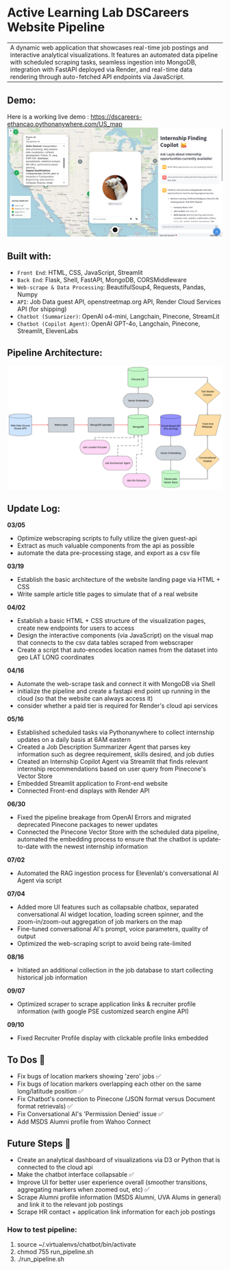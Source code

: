 # Active Learning Lab DSCareers Website Pipeline 
<table>
<tr>
<td>
  A dynamic web application that showcases real-time job postings and interactive analytical visualizations. It features an automated data pipeline with scheduled scraping tasks, seamless ingestion into MongoDB, integration with FastAPI deployed via Render, and real-time data rendering through auto-fetched API endpoints via JavaScript.
</td>
</tr>
</table>


## Demo:
Here is a working live demo : https://dscareers-ethancao.pythonanywhere.com/US_map
<img src="./misc/Demo-2.png" alt="demo image">

## Built with: 
- `Front End`: HTML, CSS, JavaScript, Streamlit
- `Back End`: Flask, Shell, FastAPI, MongoDB, CORSMiddleware
- `Web-scrape & Data Processing`: BeautifulSoup4, Requests, Pandas, Numpy
- `API`: Job Data guest API, openstreetmap.org API, Render Cloud Services API (for shipping)
- `Chatbot (Summarizer)`: OpenAI o4-mini, Langchain, Pinecone, StreamLit
- `Chatbot (Copilot Agent)`: OpenAI GPT-4o, Langchain, Pinecone, Streamlit, ElevenLabs

## Pipeline Architecture:
<img src="./misc/Data_Pipeline(1).png" alt="data pipeline">

## Update Log:
**03/05**
- Optimize webscraping scripts to fully utilize the given guest-api
- Extract as much valuable components from the api as possible
- automate the data pre-processing stage, and export as a csv file
  
**03/19**
- Establish the basic architecture of the website landing page via HTML + CSS
- Write sample article title pages to simulate that of a real website
  
**04/02**
- Establish a basic HTML + CSS structure of the visualization pages, create new endpoints for users to access
- Design the interactive components (via JavaScript) on the visual map that connects to the csv data tables scraped from webscraper
- Create a script that auto-encodes location names from the dataset into geo LAT LONG coordinates
  
**04/16**
- Automate the web-scrape task and connect it with MongoDB via Shell 
- initialize the pipeline and create a fastapi end point up running in the cloud (so that the website can always access it)
- consider whether a paid tier is required for Render's cloud api services

**05/16**
- Established scheduled tasks via Pythonanywhere to collect internship updates on a daily basis at 6AM eastern
- Created a Job Description Summarizer Agent that parses key information such as degree requirement, skills desired, and job duties
- Created an Internship Copilot Agent via Streamlit that finds relevant internship recommendations based on user query from Pinecone's Vector Store
- Embedded Streamlit application to Front-end website
- Connected Front-end displays with Render API

**06/30**
- Fixed the pipeline breakage from OpenAI Errors and migrated deprecated Pinecone packages to newer updates
- Connected the Pinecone Vector Store with the scheduled data pipeline, automated the embedding process to ensure that the chatbot is update-to-date with the newest internship information

**07/02**
- Automated the RAG ingestion process for Elevenlab's conversational AI Agent via script

**07/04**
- Added more UI features such as collapsable chatbox, separated conversational AI widget location, loading screen spinner, and the zoom-in/zoom-out aggregation of job markers on the map
- Fine-tuned conversational AI's prompt, voice parameters, quality of output
- Optimized the web-scraping script to avoid being rate-limited

**08/16**
- Initiated an additional collection in the job database to start collecting historical job information

**09/07**
- Optimized scraper to scrape application links & recruiter profile information (with google PSE customized search engine API)
  
**09/10**
- Fixed Recruiter Profile display with clickable profile links embedded 

## To Dos 🚨
- Fix bugs of location markers showing 'zero' jobs ✅
- Fix bugs of location markers overlapping each other on the same long/latitude position ✅
- Fix Chatbot's connection to Pinecone (JSON format versus Document format retrievals) ✅
- Fix Conversational AI's 'Permission Denied' issue ✅
- Add MSDS Alumni profile from Wahoo Connect

## Future Steps 🔮
- Create an analytical dashboard of visualizations via D3 or Python that is connected to the cloud api
- Make the chatbot interface collapsable ✅
- Improve UI for better user experience overall (smoother transitions, aggregating markers when zoomed out, etc) ✅
- Scrape Alumni profile information (MSDS Alumni, UVA Alums in general) and link it to the relevant job postings
- Scrape HR contact + application link information for each job postings

### How to test pipeline:
1. source ~/.virtualenvs/chatbot/bin/activate
2. chmod 755 run_pipeline.sh
3. ./run_pipeline.sh


